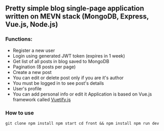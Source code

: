 ## Pretty simple blog single-page application written on MEVN stack (MongoDB, Express, Vue.js, Node.js)

### Functions:

* Register a new user
* Login using generated JWT token (expires in 1 week)
* Get list of all posts in blog saved to MongoDB
* Pagination (8 posts per page)
* Create a new post
* You can edit or delete post only if you are it's author
* You must be logged in to see post's details
* User's profile
* You can add personal info or edit it
Application is based on Vue.js framework called [Vuetify.js](https://vuetifyjs.com/en/)

### How to use

`git clone
npm install
npm start
cd front && npm install
npm run dev`

